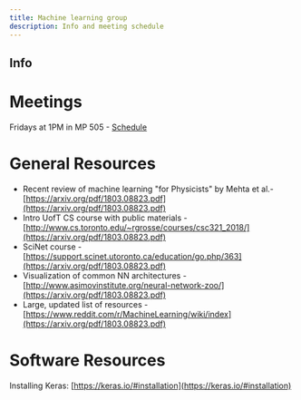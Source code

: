 ```yaml
---
title: Machine learning group
description: Info and meeting schedule
---
```


## Info
# Meetings 
Fridays at 1PM in MP 505 - [Schedule](https://docs.google.com/spreadsheets/u/1/d/1g5YJG3eM5Nce51zA7Vuy-tRkN3CzBXFOp02jR28Tjas/edit?usp=drive_open&ouid=107552247492071363708)

# General Resources
- Recent review of machine learning "for Physicists" by Mehta et al.- [https://arxiv.org/pdf/1803.08823.pdf](https://arxiv.org/pdf/1803.08823.pdf)
- Intro UofT CS course with public materials - [http://www.cs.toronto.edu/~rgrosse/courses/csc321_2018/](https://arxiv.org/pdf/1803.08823.pdf)
- SciNet course - [https://support.scinet.utoronto.ca/education/go.php/363](https://arxiv.org/pdf/1803.08823.pdf)
- Visualization of common NN architectures - [http://www.asimovinstitute.org/neural-network-zoo/](https://arxiv.org/pdf/1803.08823.pdf)
- Large, updated list of resources - [https://www.reddit.com/r/MachineLearning/wiki/index](https://arxiv.org/pdf/1803.08823.pdf)

# Software Resources
Installing Keras: [https://keras.io/#installation](https://keras.io/#installation)
